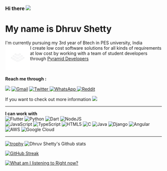 ### Hi there <img src="https://raw.githubusercontent.com/iampavangandhi/iampavangandhi/master/gifs/Hi.gif" width="30px">
# My name is Dhruv Shetty 
I'm currently pursuing my 3rd year of Btech in PES university, India
<br>
<a href="https://pyramiddeveloper.com/" title="Pyramid Developers"><img img align="left"  src="WhiteLogoTransparent.png" width="80px"/></a>
I create low cost software solutions for all kinds of requirements at low cost by working with a team of student developers through 
<a href="https://pyramiddeveloper.com/" title="Pyramid Developers">Pyramid Developers</a>
 <br>
<br>
<br>



**Reach me through :**
<p>
<a href = "http://instagram.com/dhruv__shetty" ><img src="https://img.shields.io/badge/Dhruv__Shetty%20-%23E4405F.svg?&style=for-the-badge&logo=Instagram&logoColor=white"/></a>
<a href = "mailto:dhruvshetty3@gmail.com?subject=From your Github Profile" >	<img alt="Gmail" src="https://img.shields.io/badge/Gmail-D14836?style=for-the-badge&logo=gmail&logoColor=white" /></a>
<a href = "https://twitter.com/SomeGSomewhere" >		<img alt="Twitter" src="https://img.shields.io/badge/Dhruv_Shetty-%231DA1F2.svg?&style=for-the-badge&logo=Twitter&logoColor=white"/> </a>
  <a href="https://wa.me/919845309776?text=Hey, I came from your Github Profile. I have to say it's very cool!">
<img alt="WhatsApp" src="https://img.shields.io/badge/WhatsApp-25D366?style=for-the-badge&logo=whatsapp&logoColor=white"/>
<a href="https://www.reddit.com/user/Some1Somevvhere"><img alt="Reddit" src="https://img.shields.io/badge/Reddit-FF4500?style=for-the-badge&logo=reddit&logoColor=white" />
</a>
</p>
If you want to check out more information <a href = "https://www.linkedin.com/in/dhruv-k-shetty/" ><img src="https://img.shields.io/badge/linkedin%20-%230077B5.svg?&style=for-the-badge&logo=linkedin&logoColor=white"/></a>
<hr>

**I can work with**
<br>
<img alt="Flutter" src="https://img.shields.io/badge/Flutter-%2302569B.svg?&style=for-the-badge&logo=Flutter&logoColor=white" />
<img alt="Python" src="https://img.shields.io/badge/python-%2314354C.svg?&style=for-the-badge&logo=python&logoColor=white"/>
<img alt="Dart" src="https://img.shields.io/badge/dart-%230175C2.svg?&style=for-the-badge&logo=dart&logoColor=white"/>
<img alt="NodeJS" src="https://img.shields.io/badge/node.js-%2343853D.svg?&style=for-the-badge&logo=node.js&logoColor=white"/>	
<img alt="JavaScript" src="https://img.shields.io/badge/javascript-%23323330.svg?&style=for-the-badge&logo=javascript&logoColor=%23F7DF1E"/>
<img alt="TypeScript" src="https://img.shields.io/badge/typescript-%23007ACC.svg?&style=for-the-badge&logo=typescript&logoColor=white"/>
<img alt="HTML5" src="https://img.shields.io/badge/html5-%23E34F26.svg?&style=for-the-badge&logo=html5&logoColor=white"/>
<img alt="C" src="https://img.shields.io/badge/c-%2300599C.svg?&style=for-the-badge&logo=c&logoColor=white"/>
<img alt="Java" src="https://img.shields.io/badge/java-%23ED8B00.svg?&style=for-the-badge&logo=java&logoColor=white"/>
<img alt="Django" src="https://img.shields.io/badge/django-%23092E20.svg?&style=for-the-badge&logo=django&logoColor=white"/>
<img alt="Angular" src="https://img.shields.io/badge/angular-%23DD0031.svg?&style=for-the-badge&logo=angular&logoColor=white"/>
	<img alt="AWS" src="https://img.shields.io/badge/AWS-%23FF9900.svg?&style=for-the-badge&logo=amazon-aws&logoColor=white"/>
	<img alt="Google Cloud" src="https://img.shields.io/badge/GoogleCloud-%234285F4.svg?&style=for-the-badge&logo=google-cloud&logoColor=white"/>
<hr>

[![trophy](https://github-profile-trophy.vercel.app/?username=Some1Somewhere&column=3&margin-w=15&margin-h=15&rank=SSS,SS,S,AAA,AA,A,B,C)](https://github.com/ryo-ma/github-profile-trophy)
![Dhruv Shetty's Github stats](https://github-readme-stats.vercel.app/api?username=Some1Somewhere&count_private=true&theme=tokyonight)

[![GitHub Streak](https://github-readme-streak-stats.herokuapp.com/?user=Some1Somewhere&theme=tokyonight)](https://github.com/DenverCoder1/github-readme-streak-stats)

[![What am I listening to Right now?](https://spotify-github-profile.vercel.app/api/view?uid=21xln4kwhs65g7kpb7r6hrici&cover_image=true&theme=default)](https://spotify-github-profile.vercel.app/api/view?uid=21xln4kwhs65g7kpb7r6hrici&redirect=true)

<!--
**Some1Somewhere/Some1Somewhere** is a ✨ _special_ ✨ repository because its `README.md` (this file) appears on your GitHub profile.

Here are some ideas to get you started:

- 🔭 I’m currently working on ...
- 🌱 I’m currently learning ...
- 👯 I’m looking to collaborate on ...
- 🤔 I’m looking for help with ...
- 💬 Ask me about ...
- 📫 How to reach me: ...
- 😄 Pronouns: ...
- ⚡ Fun fact: ...
-->
